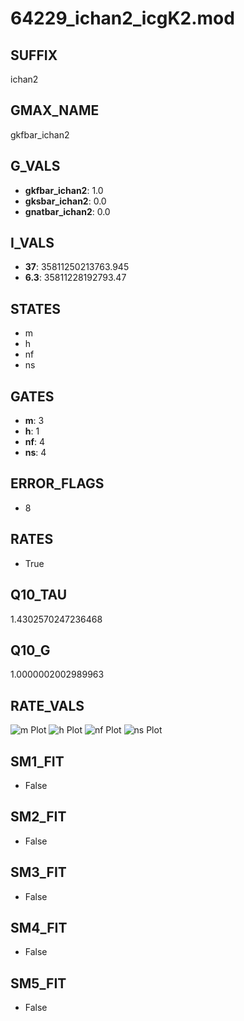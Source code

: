 # 64229_ichan2_icgK2.mod

## SUFFIX

ichan2

## GMAX_NAME

gkfbar_ichan2

## G_VALS

- **gkfbar_ichan2**: 1.0
- **gksbar_ichan2**: 0.0
- **gnatbar_ichan2**: 0.0

## I_VALS

- **37**: 35811250213763.945
- **6.3**: 35811228192793.47

## STATES

- m
- h
- nf
- ns

## GATES

- **m**: 3
- **h**: 1
- **nf**: 4
- **ns**: 4

## ERROR_FLAGS

- 8

## RATES

- True

## Q10_TAU

1.4302570247236468

## Q10_G

1.0000002002989963

## RATE_VALS

![m Plot](/Users/pbozelos/Dropbox/icg-Chai-Panos/supermodels/output_markdown_files/K/64229_ichan2_icgK2.mod/images/m.png)
![h Plot](/Users/pbozelos/Dropbox/icg-Chai-Panos/supermodels/output_markdown_files/K/64229_ichan2_icgK2.mod/images/h.png)
![nf Plot](/Users/pbozelos/Dropbox/icg-Chai-Panos/supermodels/output_markdown_files/K/64229_ichan2_icgK2.mod/images/nf.png)
![ns Plot](/Users/pbozelos/Dropbox/icg-Chai-Panos/supermodels/output_markdown_files/K/64229_ichan2_icgK2.mod/images/ns.png)

## SM1_FIT

- False

## SM2_FIT

- False

## SM3_FIT

- False

## SM4_FIT

- False

## SM5_FIT

- False

